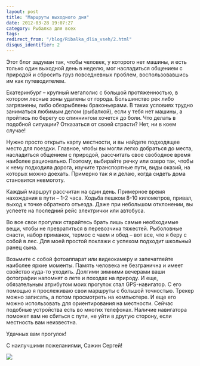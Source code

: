 ```yaml
---
layout: post
title: "Маршруты выходного дня"
date: 2012-03-28 19:07:27
category: Рыбалка для всех
tags:
redirect_from: "/blog/Ribalka_dlia_vseh/2.html"
disqus_identifier: 2
---
```

Этот блог задуман так, чтобы человек, у которого нет машины, и есть
только один выходной день в неделю, мог насладиться общением с природой
и сбросить груз повседневных проблем, воспользовавшись им как
путеводителем.

Екатеринбург – крупный мегаполис с большой протяженностью, в котором
лесные зоны удалены от города. Большинство рек либо загрязнены, либо
обезрыблены браконьерами. В таких условиях трудно заниматься любимым
делом (рыбалкой), если у тебя нет машины, а пройтись по берегу со
спиннингом хочется до боли. Что делать в подобной ситуации? Отказаться
от своей страсти? Нет, ни в коем случае!

Нужно просто открыть карту местности, и вы найдете подходящее место для
поездки. Главное, чтобы вы могли легко добраться до места, насладиться
общением с природой, рассчитать свое свободное время наиболее
рационально. Поэтому, выбирайте речку или озеро так, чтобы к нему
подходила дорога, изучите транспортные пути, виды оказий, на которых
можно доехать. Примерно так я и делаю, когда сидеть дома становится
невмоготу.

Каждый маршрут рассчитан на один день. Примерное время нахождения в пути
– 1-2 часа. Ходьба пешком 8-10 километров, привал, выход к точке
обратного отъезда. Даже при небольшом отклонении, вы успеете на
последний рейс электрички или автобуса.

Во все свои прогулки старайтесь брать лишь самые необходимые вещи, чтобы
не превратиться в перевозчика тяжестей. Рыболовные снасти, набор
приманок, термос с чаем и обед – вот все, что я беру с собой в лес. Для
моей простой поклажи с успехом подходит школьный ранец сына.

Возьмите с собой фотоаппарат или видеокамеру и запечатлейте наиболее
яркие моменты. Память человека не безгранична и имеет свойство куда-то
уходить. Долгими зимними вечерами ваши фотографии напомнят о лете и
походах на природу. И еще, обязательным атрибутом моих прогулок стал
GPS-навигатор. С его помощью я прослеживаю свои маршруты с большой
точностью. Трекер можно записать, а потом просмотреть на компьютере. И
еще его можно использовать для ориентирования на местности. Сейчас
подобные устройства есть во многих телефонах. Наличие навигатора поможет
вам не сбиться с пути, не уйти в другую сторону, если местность вам
неизвестна.

Удачных вам прогулок!

С наилучшими пожеланиями, Сажин Сергей!

![](http://fishingguru.ru/uploads/images/00/00/01/2012/03/28/b3770b.jpg)

